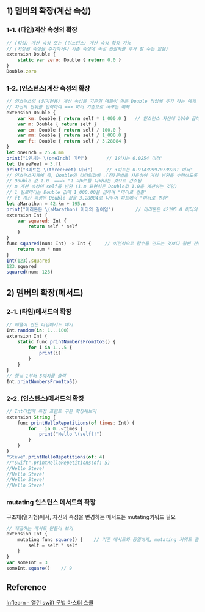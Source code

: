 ## 1) 멤버의 확장(계산 속성)
### 1-1. (타입)계산 속성의 확장
```javascript
// (타입) 계산 속성 또는 (인스턴스) 계산 속성 확장 가능
// (저장된 속성을 추가하거나 기존 속성에 속성 관찰자를 추가 할 수는 없음)
extension Double {
    static var zero: Double { return 0.0 }
}
Double.zero
```
### 1-2. (인스턴스)계산 속성의 확장
```javascript
// 인스턴스의 (읽기전용) 계산 속성을 기존의 애플이 만든 Double 타입에 추가 하는 예제
// 자신의 단위를 입력하여 ==> 미터 기준으로 바꾸는 예제
extension Double {
    var km: Double { return self * 1_000.0 }   // 인스턴스 자신에 1000 곱하기
    var m: Double { return self }
    var cm: Double { return self / 100.0 }
    var mm: Double { return self / 1_000.0 }
    var ft: Double { return self / 3.28084 }
}
let oneInch = 25.4.mm
print("1인치는 \(oneInch) 미터")       // 1인치는 0.0254 미터"
let threeFeet = 3.ft
print("3피트는 \(threeFeet) 미터")     // 3피트는 0.914399970739201 미터"
// 인스턴스자체에 즉, Double의 리터럴값에 .(점)문법을 사용하여 거리 변환을 수행하도록 만듦
// Double 값 1.0  ===> "1 미터"를 나타내는 것으로 간주됨
// m 계산 속성이 self를 반환 (1.m 표현식은 Double값 1.0을 계산하는 것임)
// 1 킬로미터는 Double 값에 1_000.00을 곱하여 "미터로 변환"
// ft 계산 속성은 Double 값을 3.28084로 나누어 피트에서 "미터로 변환"
let aMarathon = 42.km + 195.m
print("마라톤은 \(aMarathon) 미터의 길이임")        // 마라톤은 42195.0 미터의 길이임"
extension Int {
    var squared: Int {
        return self * self
    }
}
func squared(num: Int) -> Int {     // 이런식으로 함수를 만드는 것보다 훨씬 간단하고, 더 간결하게 만들 수 있음
    return num * num
}
Int(123).squared
123.squared
squared(num: 123)
```
## 2) 멤버의 확장(메서드)
### 2-1. (타입)메서드의 확장
```javascript
// 애플이 만든 타입메서드 예시
Int.random(in: 1...100)
extension Int {
    static func printNumbersFrom1to5() {
        for i in 1...5 {
            print(i)
        }
    }
}
// 항상 1부터 5까지를 출력
Int.printNumbersFrom1to5()
```
### 2-2. (인스턴스)메서드의 확장
```javascript
// Int타입에 특정 프린트 구문 확장해보기
extension String {
    func printHelloRepetitions(of times: Int) {
        for _ in 0..<times {
            print("Hello \(self)!")
        }
    }
}
"Steve".printHelloRepetitions(of: 4)
//"Swift".printHelloRepetitions(of: 5)
//Hello Steve!
//Hello Steve!
//Hello Steve!
//Hello Steve!
```
### mutating 인스턴스 메서드의 확장
구조체(열거형)에서, 자신의 속성을 변경하는 메서드는 mutating키워드 필요
```javascript
// 제곱하는 메서드 만들어 보기
extension Int {
    mutating func square() {    // 기존 메서드와 동일하게, mutating 키워드 필요
        self = self * self
    }
}
var someInt = 3
someInt.square()    // 9
```
## Reference
[Inflearn - 앨런 swift 문법 마스터 스쿨](https://www.inflearn.com/course/%EC%8A%A4%EC%9C%84%ED%94%84%ED%8A%B8-%EB%AC%B8%EB%B2%95-%EB%A7%88%EC%8A%A4%ED%84%B0-%EC%8A%A4%EC%BF%A8/dashboard)

